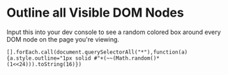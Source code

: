 # Outline all Visible DOM Nodes

Input this into your dev console to see a random colored box around every DOM node on the page you're viewing.

`[].forEach.call(document.querySelectorAll("*"),function(a){a.style.outline="1px solid #"+(~~(Math.random()*(1<<24))).toString(16)})`